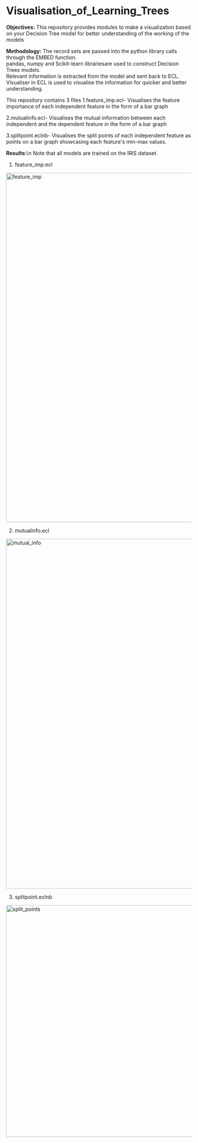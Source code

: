 # Visualisation_of_Learning_Trees
**Objectives:**
This repository provides modules to make a visualization based on your Decision Tree model for better understanding of the working of the models

**Methodology:**
The record sets are passed into the python library calls through the EMBED function.  
pandas, numpy and Scikit-learn librariesare used to construct Decision Trees models.  
Relevant information is extracted from the model and sent back to ECL.  
Visualiser in ECL is used to visualise the information for quicker and better understanding.  



This repository contains 3 files
1.feature_imp.ecl- Visualises the feature importance of each independent feature in the form of a bar graph

2.mutualinfo.ecl- Visualises the mutual information between each independent and the dependent feature in the form of a bar graph

3.splitpoint.eclnb- Visualises the split points of each independent feature as points on a bar graph showcasing each feature's min-max values.

**Results:**\n
Note that all models are trained on the IRIS dataset.

1. feature_imp.ecl
<img width="949" alt="feature_imp" src="https://github.com/shashankb2003/Visualisation_of_Learning_Trees/assets/115179646/9b8a0b72-ec19-4568-9852-a9b69b9614a3">

2. mutualinfo.ecl
<img width="950" alt="mutual_info" src="https://github.com/shashankb2003/Visualisation_of_Learning_Trees/assets/115179646/f7014b31-c44d-44f4-96a6-839d9ae68966">

3. splitpoint.eclnb
<img width="629" alt="split_points" src="https://github.com/shashankb2003/Visualisation_of_Learning_Trees/assets/115179646/975eb3fb-453f-4261-b1b6-a81cfed09b52">



